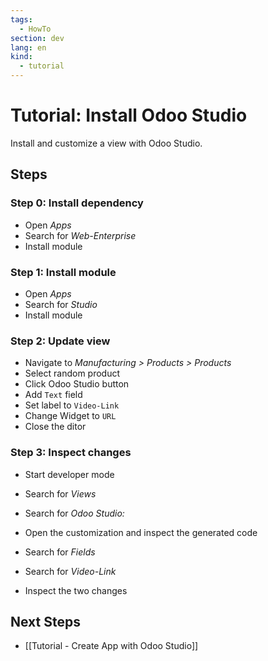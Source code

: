 ```yaml
---
tags:
  - HowTo
section: dev
lang: en
kind:
  - tutorial
---
```


# Tutorial: Install Odoo Studio

Install and customize a view with Odoo Studio.

## Steps

### Step 0: Install dependency

- Open _Apps_
- Search for _Web-Enterprise_
- Install module

### Step 1: Install module

- Open _Apps_
- Search for _Studio_
- Install module

### Step 2: Update view

- Navigate to _Manufacturing > Products > Products_
- Select random product
- Click Odoo Studio button
- Add `Text` field
- Set label to `Video-Link`
- Change Widget to `URL`
- Close the ditor

### Step 3: Inspect changes

- Start developer mode
- Search for _Views_
- Search for _Odoo Studio:_
- Open the customization and inspect the generated code

- Search for _Fields_
- Search for _Video-Link_
- Inspect the two changes

## Next Steps

- [[Tutorial - Create App with Odoo Studio]]
